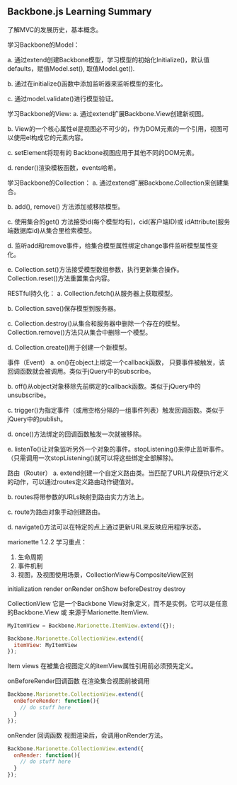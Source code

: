 ## Backbone.js Learning Summary

了解MVC的发展历史，基本概念。

学习Backbone的Model：

a. 通过extend创建Backbone模型，学习模型的初始化Initialize()，默认值defaults，赋值Model.set(), 取值Model.get().

b. 通过在initialize()函数中添加监听器来监听模型的变化。

c. 通过model.validate()进行模型验证。

学习Backbone的View:
a. 通过extend扩展Backbone.View创建新视图。

b. View的一个核心属性el是视图必不可少的，作为DOM元素的一个引用，视图可以使用el构成它的元素内容。

c. setElement将现有的 Backbone视图应用于其他不同的DOM元素。

d. render()渲染模板函数，events哈希。

学习Backbone的Collection：
a. 通过extend扩展Backbone.Collection来创建集合。

b. add(), remove() 方法添加或移除模型。

c. 使用集合的get() 方法接受id(每个模型均有)，cid(客户端ID)或 idAttribute(服务端数据库id)从集合里检索模型。

d. 监听add和remove事件，给集合模型属性绑定change事件监听模型属性变化。

e. Collection.set()方法接受模型数组参数，执行更新集合操作。Collection.reset()方法重置集合内容。

RESTful持久化：
a. Collection.fetch()从服务器上获取模型。

b. Collection.save()保存模型到服务器。

c. Collection.destroy()从集合和服务器中删除一个存在的模型。Collection.remove()方法只从集合中删除一个模型。

d. Collection.create()用于创建一个新模型。

事件（Event）
a. on()在object上绑定一个callback函数， 只要事件被触发，该回调函数就会被调用。类似于jQuery中的subscribe。

b. off()从object对象移除先前绑定的callback函数。类似于jQuery中的unsubscribe。

c. trigger()为指定事件（或用空格分隔的一组事件列表）触发回调函数。类似于jQuery中的publish。

d. once()方法绑定的回调函数触发一次就被移除。

e. listenTo()让对象监听另外一个对象的事件。stopListening()来停止监听事件。（只需调用一次stopListening()就可以将这些绑定全部解除)。

路由（Router）
a. extend创建一个自定义路由类。当匹配了URL片段便执行定义的动作，可以通过routes定义路由动作键值对。

b. routes将带参数的URLs映射到路由实力方法上。

c. route为路由对象手动创建路由。

d. navigate()方法可以在特定的点上通过更新URL来反映应用程序状态。

marionette 1.2.2 学习重点：
1. 生命周期
2. 事件机制
3. 视图，及视图使用场景，CollectionView与CompositeView区别

initialization
render
onRender
onShow
beforeDestroy
destroy

CollectionView
它是一个Backbone View对象定义，而不是实例。它可以是任意的Backbone.View 或
来源于Marionette.ItemView.

``` javascript
MyItemView = Backbone.Marionette.ItemView.extend({});

Backbone.Marionette.CollectionView.extend({
  itemView: MyItemView
});
```
Item views 在被集合视图定义的itemView属性引用前必须预先定义。

onBeforeRender回调函数
在渲染集合视图前被调用

``` javascript
Backbone.Marionette.CollectionView.extend({
  onBeforeRender: function(){
    // do stuff here
  }
});
```

onRender 回调函数
视图渲染后，会调用onRender方法。
``` javascript
Backbone.Marionette.CollectionView.extend({
  onRender: function(){
    // do stuff here
  }
});
```
